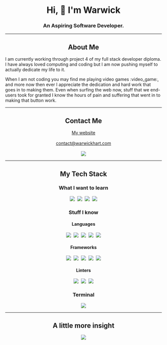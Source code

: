<h1 align='center'>
  Hi, 👋 I'm Warwick
</h1>
<h3 align='center'>
  An Aspiring Software Developer.
</g3>

---

<h2 align='center'>
  About Me
</h2>

<p align='left'>
  I am currently working through project 4 of my full stack developer diploma. I have always loved computing and coding but I am now pushing myself to actually dedicate my life to it.
</p>
<p align='left'>
  When I am not coding you may find me playing video games :video_game:, and more now then ever I appreciate the dedication and hard work that goes in to making them. Even when surfing the web now, stuff that we end-users took for granted I know the hours of pain and suffering that went in to making that button work.
</p>

---

<h2 align='center'>
  Contact Me
</h2>

<p align='center'>
  <a href="https://www.warwickhart.com">My website</a>
  <br/><br/>
  <a href="mailto:contact@warwickhart.com">contact@warwickhart.com</a>
  <br/><br/>
  <a href="http://www.linkedin.com/warwickhart">
    <img src="https://img.shields.io/badge/linkedin-%230077B5.svg?&style=for-the-badge&logo=linkedin&logoColor=white" />
  </a>
</p>

---

<h2 align='center'>
  My Tech Stack
</h2>

<h3 align='center'>
  What I want to learn
</h3> 
<p align='center'>
  <img src="https://img.shields.io/badge/React-20232A?style=for-the-badge&logo=react&logoColor=61DAFB" />&nbsp;
  <img src="https://img.shields.io/badge/React_Native-20232A?style=for-the-badge&logo=react&logoColor=61DAFB" />&nbsp;
  <img src="https://img.shields.io/badge/Tailwind_CSS-38B2AC?style=for-the-badge&logo=tailwind-css&logoColor=white" />&nbsp;
  <img src="https://img.shields.io/badge/TypeScript-007ACC?style=for-the-badge&logo=typescript&logoColor=white" />
</p>

<h3 align='center'>
  Stuff I know
</h3> 

<h4 align='center'>
  Languages
</h4> 

<p align='center'>
  <img src="https://img.shields.io/badge/CSS3-1572B6?style=for-the-badge&logo=css3&logoColor=white" />&nbsp;
  <img src="https://img.shields.io/badge/HTML5-E34F26?style=for-the-badge&logo=html5&logoColor=white" />&nbsp;
  <img src="https://img.shields.io/badge/JavaScript-323330?style=for-the-badge&logo=javascript&logoColor=F7DF1E" />&nbsp;
  <img src="https://img.shields.io/badge/Lua-2C2D72?style=for-the-badge&logo=lua&logoColor=white" />&nbsp;
  <img src="https://img.shields.io/badge/Python-FFD43B?style=for-the-badge&logo=python&logoColor=blue" />
</p>

<h4 align='center'>
  Frameworks
</h4> 

<p align='center'>
  <img src="https://img.shields.io/badge/Bootstrap-563D7C?style=for-the-badge&logo=bootstrap&logoColor=white" />&nbsp;
  <img src="https://img.shields.io/badge/Django-092E20?style=for-the-badge&logo=django&logoColor=green" />&nbsp;
  <img src="https://img.shields.io/badge/Font_Awesome-339AF0?style=for-the-badge&logo=fontawesome&logoColor=white" />&nbsp;
  <img src="https://img.shields.io/badge/jQuery-0769AD?style=for-the-badge&logo=jquery&logoColor=white" />&nbsp;
  <img src="https://img.shields.io/badge/Markdown-000000?style=for-the-badge&logo=markdown&logoColor=white" />
</p>

<h4 align='center'>
  Linters
</h4> 

<p align='center'>
  <img src="https://img.shields.io/badge/SonarLint-CB2029?style=for-the-badge&logo=sonarlint&logoColor=white" />&nbsp;
  <img src="https://img.shields.io/badge/eslint-3A33D1?style=for-the-badge&logo=eslint&logoColor=white" />&nbsp;
  <img src="https://img.shields.io/badge/prettier-1A2C34?style=for-the-badge&logo=prettier&logoColor=F7BA3E" />
</p>

<h3 align='center'>
  Terminal
</h3> 

<p align='center'>
  <img src="https://img.shields.io/badge/GIT-E44C30?style=for-the-badge&logo=git&logoColor=white" />
</p>

---

<h2 align='center'>
  A little more insight
</h2>

<p align='center'>
  <img src="https://github-readme-stats.vercel.app/api/top-langs/?username=bobwritescode&theme=dark" />
</p>

